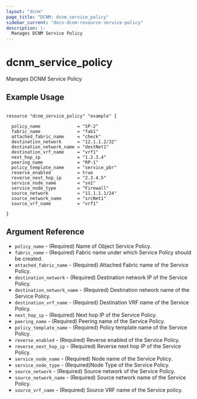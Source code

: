 ```yaml
---
layout: "dcnm"
page_title: "DCNM: dcnm_service_policy"
sidebar_current: "docs-dcnm-resource-service-policy"
description: |-
  Manages DCNM Service Policy
---
```


# dcnm_service_policy #
Manages DCNM Service Policy

## Example Usage ##

```hcl

resource "dcnm_service_policy" "example" {

  policy_name              = "SP-2"  
  fabric_name              = "fab1"
  attached_fabric_name     = "check"
  destination_network      = "12.1.1.2/32"
  destination_network_name = "destNet1"
  destination_vrf_name     = "vrf1"
  next_hop_ip              = "1.2.3.4"
  peering_name             = "RP-1"
  policy_template_name     = "service_pbr"
  reverse_enabled          = true
  reverse_next_hop_ip      = "2.3.4.5"
  service_node_name        = "sn1"
  service_node_type        = "Firewall"
  source_network           = "11.1.1.1/24"
  source_network_name      = "srcNet1"
  source_vrf_name          = "vrf1"
  
}

```


## Argument Reference ##

* `policy_name` - (Required) Name of Object Service Policy.
* `fabric_name` - (Required) Fabric name under which Service Policy should be created.
* `attached_fabric_name` - (Required) Attached Fabric name of the Service Policy. 
* `destination_network` - (Required) Destination network IP of the Service Policy.
* `destination_network_name` - (Required) Destination network name of the Service Policy.
* `destination_vrf_name` - (Required) Destination VRF name of the Service Policy.
* `next_hop_ip` - (Required) Next hop IP of the Service Policy.
* `peering_name` - (Required) Peering name of the Service Policy. 
* `policy_template_name` - (Required) Policy template name of the Service Policy. 
* `reverse_enabled` - (Required) Reverse enabled of the Service Policy.
* `reverse_next_hop_ip` - (Required) Reverse next hop IP of the Service Policy.
* `service_node_name` - (Required) Node name of the Service Policy.
* `service_node_type` - (Required)Node Type of the Service Policy.
* `source_network` - (Required) Source network of the Service Policy.
* `source_network_name` - (Required) Source network name of the Service Policy. 
* `source_vrf_name` - (Required) Source VRF name of the Service policy. 